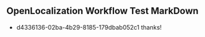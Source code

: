 ## OpenLocalization Workflow Test MarkDown
* d4336136-02ba-4b29-8185-179dbab052c1 thanks!

<!--HONumber=Aug16_HO5-->


